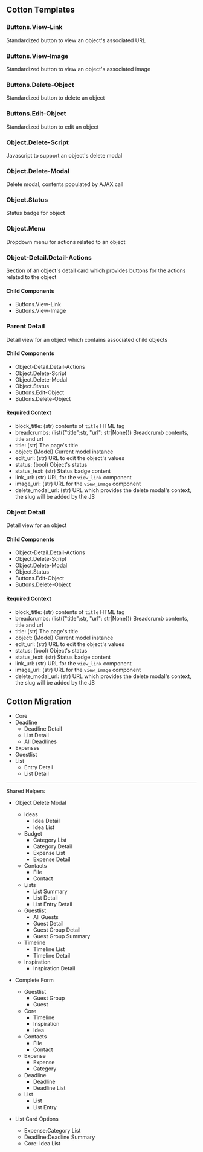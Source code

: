 ## Cotton Templates

### Buttons.View-Link
  Standardized button to view an object's associated URL
### Buttons.View-Image
  Standardized button to view an object's associated image
### Buttons.Delete-Object
  Standardized button to delete an object
### Buttons.Edit-Object
  Standardized button to edit an object  
### Object.Delete-Script
  Javascript to support an object's delete modal
### Object.Delete-Modal
  Delete modal, contents populated by AJAX call
### Object.Status
  Status badge for object
### Object.Menu
  Dropdown menu for actions related to an object
### Object-Detail.Detail-Actions
  Section of an object's detail card which provides buttons for the actions related to the object
#### Child Components

  * Buttons.View-Link
  * Buttons.View-Image
  
### Parent Detail
  Detail view for an object which contains associated child objects
#### Child Components

  * Object-Detail.Detail-Actions
  * Object.Delete-Script
  * Object.Delete-Modal
  * Object.Status
  * Buttons.Edit-Object
  * Buttons.Delete-Object

  
#### Required Context

* block_title: (str) contents of `title` HTML tag
* breadcrumbs: (list({"title":str, "url": str|None})) Breadcrumb contents, title and url
* title: (str) The page's title
* object: (Model) Current model instance
* edit_url: (str) URL to edit the object's values
* status: (bool) Object's status
* status_text: (str) Status badge content
* link_url: (str) URL for the `view_link` component
* image_url: (str) URL for the `view_image` component
* delete_modal_url: (str) URL which provides the delete modal's context, the slug will be added by the JS
  
### Object Detail
  Detail view for an object
#### Child Components

  * Object-Detail.Detail-Actions
  * Object.Delete-Script
  * Object.Delete-Modal
  * Object.Status
  * Buttons.Edit-Object
  * Buttons.Delete-Object

  
#### Required Context

* block_title: (str) contents of `title` HTML tag
* breadcrumbs: (list({"title":str, "url": str|None})) Breadcrumb contents, title and url
* title: (str) The page's title
* object: (Model) Current model instance
* edit_url: (str) URL to edit the object's values
* status: (bool) Object's status
* status_text: (str) Status badge content
* link_url: (str) URL for the `view_link` component
* image_url: (str) URL for the `view_image` component
* delete_modal_url: (str) URL which provides the delete modal's context, the slug will be added by the JS

## Cotton Migration
* Core
* Deadline
  * Deadline Detail
  * List Detail
  * All Deadlines
* Expenses
* Guestlist
* List
  * Entry Detail
  * List Detail
---


Shared Helpers
* Object Delete Modal
  * Ideas
    * Idea Detail
    * Idea List
  * Budget
    * Category List
    * Category Detail
    * Expense List
    * Expense Detail
  * Contacts
    * File
    * Contact
  * Lists
    * List Summary
    * List Detail
    * List Entry Detail
  * Guestlist
    * All Guests
    * Guest Detail
    * Guest Group Detail
    * Guest Group Summary
  * Timeline
    * Timeline List
    * Timeline Detail
  * Inspiration
    * Inspiration Detail



* Complete Form
  * Guestlist
    * Guest Group
    * Guest
  * Core
      * Timeline
      * Inspiration
      * Idea
  * Contacts
      * File
      * Contact
  * Expense
    * Expense
    * Category
  * Deadline
    * Deadline
    * Deadline List
  * List
    * List
    * List Entry


* List Card Options
  * Expense:Category List
  * Deadline:Deadline Summary
  * Core: Idea List
